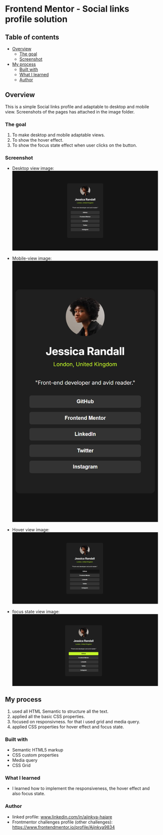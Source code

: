 # Frontend Mentor - Social links profile solution


## Table of contents

- [Overview](#overview)
  - [The goal](#the-challenge)
  - [Screenshot](#screenshot)
- [My process](#my-process)
  - [Built with](#built-with)
  - [What I learned](#what-i-learned)
  - [Author](#Author)
  


## Overview
  This is a simple Social links profile and adaptable to desktop and mobile view. Screenshots of the pages has attached in the image folder.

### The goal

  1. To make desktop and mobile adaptable views.
  2. To show the hover effect.
  3. To show the focus state effect when user clicks on the button.

### Screenshot

  - Desktop view image:
      ![](./images/desktop-view.png)
  
  - Mobile-view image:
      ![](./images/mobile-view.png)
  
  - Hover view image:
      ![](./images/hover-view.png)
  
  - focus state view image:
      ![](./images/focus-state-view.png)


## My process
  1. used all HTML Semantic to structure all the text.
  2. applied all the basic CSS properties.
  3. focused on responsivness. for that i used grid and media query.
  4. applied CSS properties for hover effect and focus state. 

### Built with

- Semantic HTML5 markup
- CSS custom properties
- Media query
- CSS Grid
  
### What I learned

  - I learned how to implement the responsiveness, the hover effect and also focus state.

### Author
  - linked profile: www.linkedin.com/in/ajinkya-hajare
  - Frontmentor challenges profile (other challenges): https://www.frontendmentor.io/profile/Ajinkya9834
